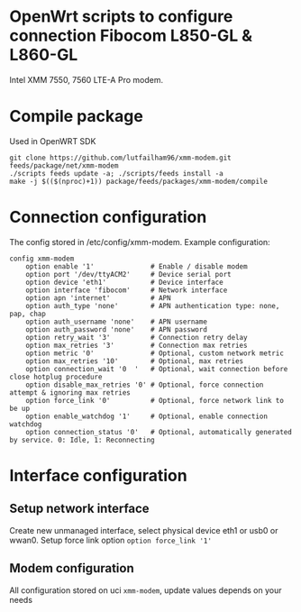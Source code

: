 # OpenWrt scripts to configure connection Fibocom L850-GL & L860-GL
Intel XMM 7550, 7560 LTE-A Pro modem.

# Compile package
Used in OpenWRT SDK
```
git clone https://github.com/lutfailham96/xmm-modem.git feeds/package/net/xmm-modem
./scripts feeds update -a; ./scripts/feeds install -a
make -j $(($(nproc)+1)) package/feeds/packages/xmm-modem/compile
```

# Connection configuration
The config stored in /etc/config/xmm-modem. Example configuration:
```
config xmm-modem
	option enable '1'              # Enable / disable modem
	option port '/dev/ttyACM2'     # Device serial port
	option device 'eth1'           # Device interface
	option interface 'fibocom'     # Network interface
	option apn 'internet'          # APN
	option auth_type 'none'        # APN authentication type: none, pap, chap
	option auth_username 'none'    # APN username
	option auth_password 'none'    # APN password
	option retry_wait '3'          # Connection retry delay
	option max_retries '3'         # Connection max retries
	option metric '0'              # Optional, custom network metric
	option max_retries '10'        # Optional, max retries
	option connection_wait '0  '   # Optional, wait connection before close hotplug procedure
	option disable_max_retries '0' # Optional, force connection attempt & ignoring max retries
	option force_link '0'          # Optional, force network link to be up
	option enable_watchdog '1'     # Optional, enable connection watchdog
	option connection_status '0'   # Optional, automatically generated by service. 0: Idle, 1: Reconnecting
```

# Interface configuration
## Setup network interface
Create new unmanaged interface, select physical device eth1 or usb0 or wwan0.
Setup force link option `option force_link '1'`
## Modem configuration
All configuration stored on uci `xmm-modem`, update values depends on your needs
